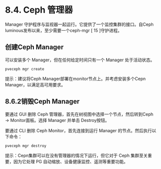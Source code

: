 # 8.4. Ceph 管理器

Manager 守护程序与监视器一起运行。它提供了一个监控集群的接口。自Ceph luminous发布以来，至少需要一个ceph-mgr [ 15 ]守护进程。

## 创建Ceph Manager
可以安装多个 Manager，但在任何给定时间只有一个 Manager 处于活动状态。

`pveceph mgr create`

提示：建议将Ceph Manager部署在monitor节点上。并考虑安装多个Cepn Manager，以满足高可用要求。

## 8.6.2销毁Ceph Manager

要通过 GUI 删除 Ceph 管理器，首先在树视图中选择一个节点，然后转到Ceph → Monitor面板。选择 Manager 并单击 Destroy按钮。

要通过 CLI 删除 Ceph Monitor，首先连接到运行 Manager 的节点。然后执行以下命令：

`pveceph mgr destroy`

提示：Cepn集群可以在没有管理器的情况下运行，但它对于 Ceph 集群至关重要，因为它处理 PG 自动缩放、设备健康监控、遥测等重要功能。

